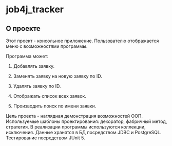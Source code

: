 # job4j_tracker

## О проекте

Этот проект - консольное приложение. Пользователю отображается меню с возможностями программы.

Программа может:

1. Добавлять заявку.

2. Заменять заявку на новую заявку по ID.

3. Удалять заявку по ID.

4. Отображать список всех заявок.

5. Производить поиск по имени заявки.

Цель проекта - наглядная демонстрация возможностей ООП.
Используемые шаблоны проектирования: декоратор, фабричный метод, стратегия.
В реализации программы используются коллекции, исключения.
Данные хранятся в БД посредством JDBC и PostgreSQL.
Тестирование посредством JUnit 5.
